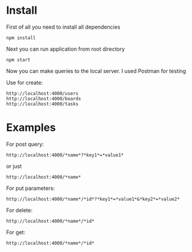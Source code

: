 # Install

First of all you need to install all dependencies

```npm install```

Next you can run application from root directory

```npm start```

Now you can make queries to the local server. I used Postman for testing

Use for create:
```
http://localhost:4000/users
http://localhost:4000/boards
http://localhost:4000/tasks
```
# Examples
For post query:
```
http://localhost:4000/*name*?*key1*=*value1*
```
or just
```
http://localhost:4000/*name*
```
For put parameters:
```
http://localhost:4000/*name*/*id*?*key1*=*value1*&*key2*=*value2*
```
For delete: 
```
http://localhost:4000/*name*/*id*
```
For get:
```
http://localhost:4000/*name*/*id*
```
